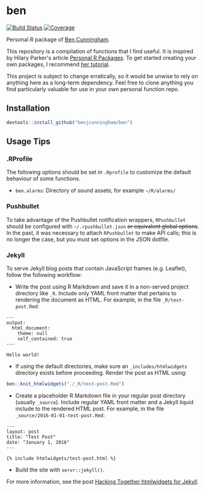 
<!-- README.md is generated from README.Rmd. Please edit that file. -->
ben
===

[![Build Status](https://travis-ci.org/benjcunningham/ben.svg?branch=master)](https://travis-ci.org/benjcunningham/ben) [![Coverage](https://codecov.io/github/benjcunningham/ben/coverage.svg?branch=master)](https://codecov.io/github/benjcunningham/ben?branch=master)

Personal R package of [Ben Cunningham](http://www.linkedin.com/in/cunninghamben).

This repository is a compilation of functions that I find useful. It is inspired by Hilary Parker's article [Personal R Packages](http://hilaryparker.com/2013/04/03/personal-r-packages/). To get started creating your own packages, I recommend [her tutorial](http://hilaryparker.com/2014/04/29/writing-an-r-package-from-scratch/).

This project is subject to change erratically, so it would be unwise to rely on anything here as a long-term dependency. Feel free to clone anything you find particularly valuable for use in your own personal function repo.

Installation
------------

``` r
devtools::install_github("benjcunningham/ben")
```

Usage Tips
----------

### .RProfile

The following options should be set in `.Rprofile` to customize the default behaviour of some functions.

-   `ben.alarms`: Directory of sound assets; for example `~/R/alarms/`

### Pushbullet

To take advantage of the Pushbullet notification wrappers, `RPushbullet` should be configured with `~/.rpushbullet.json` ~~or equivalent global options~~. In the past, it was necessary to attach `RPushbullet` to make API calls; this is no longer the case, but you must set options in the JSON dotfile.

### Jekyll

To serve Jekyll blog posts that contain JavaScript frames (e.g. Leaflet), follow the following workflow:

-   Write the post using R Markdown and save it in a non-served project directory like `_R`. Include only YAML front matter that pertains to rendering the document as HTML. For example, in the file `_R/test-post.Rmd`:

<!-- -->

    ---
    output:
      html_document:
        theme: null
        self_contained: true
    ---

    Hello world!

-   If using the default directories, make sure an `_includes/htmlwidgets` directory exists before proceeding. Render the post as HTML using:

``` r
ben::knit_htmlwidgets("./_R/test-post.Rmd")
```

-   Create a placeholder R Markdown file in your regular post directory (usually `_source`). Include regular YAML front matter and a Jekyll liquid include to the rendered HTML post. For example, in the file `_source/2016-01-01-test-post.Rmd`:

<!-- -->

    ---
    layout: post
    title: "Test Post"
    date: "January 1, 2016"
    ---

    {% include htmlwidgets/test-post.html %}

-   Build the site with `servr::jekyll()`.

For more information, see the post [Hacking Together htmlwidgets for Jekyll](http://benjcunningham.org/2016/06/13/hacking-together-htmlwidgets-for-jekyll.html).
